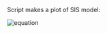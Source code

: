 Script makes a plot of SIS model:


![equation](https://latex.codecogs.com/gif.latex?\frac{dp}{dt}&space;=&space;-\beta&space;k&space;p^2&space;&plus;&space;(\beta&space;k&space;-&space;\gamma)p)

